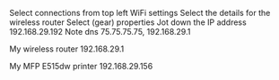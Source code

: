 Select connections from top left WiFi settings
Select the details for the wireless router
Select (gear) properties
Jot down the IP address
192.168.29.192
Note dns 75.75.75.75, 192.168.29.1

My wireless router
192.168.29.1

My MFP E515dw printer
192.168.29.156
